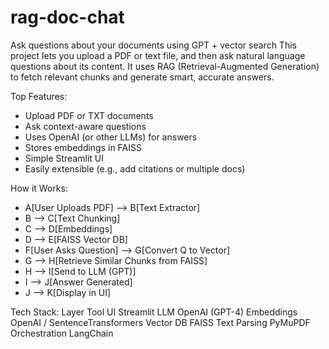 # rag-doc-chat
Ask questions about your documents using GPT + vector search
This project lets you upload a PDF or text file, and then ask natural language questions about its content. It uses RAG (Retrieval-Augmented Generation) to fetch relevant chunks and generate smart, accurate answers.

Top Features:

- Upload PDF or TXT documents
- Ask context-aware questions
- Uses OpenAI (or other LLMs) for answers
- Stores embeddings in FAISS
- Simple Streamlit UI
- Easily extensible (e.g., add citations or multiple docs)

How it Works:
- A[User Uploads PDF] --> B[Text Extractor]
- B --> C[Text Chunking]
- C --> D[Embeddings]
- D --> E[FAISS Vector DB]
- F[User Asks Question] --> G[Convert Q to Vector]
- G --> H[Retrieve Similar Chunks from FAISS]
- H --> I[Send to LLM (GPT)]
- I --> J[Answer Generated]
- J --> K[Display in UI]

Tech Stack:
Layer	          Tool
UI	            Streamlit
LLM             OpenAI (GPT-4)
Embeddings	    OpenAI / SentenceTransformers
Vector DB       FAISS
Text Parsing	  PyMuPDF
Orchestration	  LangChain






